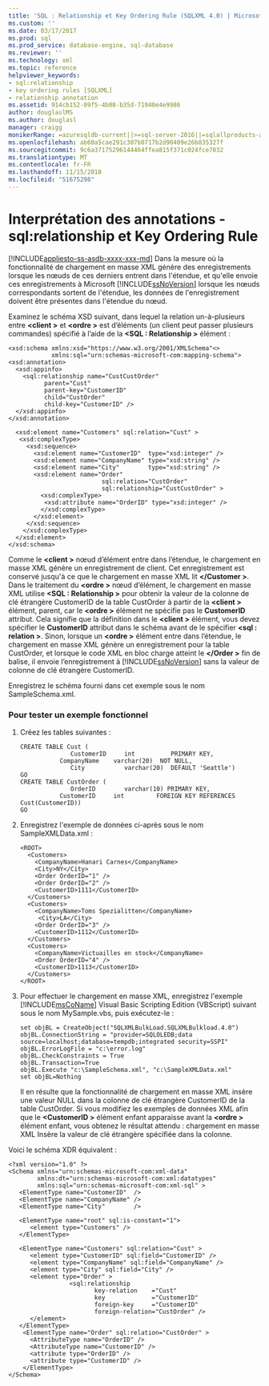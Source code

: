```yaml
---
title: 'SQL : Relationship et Key Ordering Rule (SQLXML 4.0) | Microsoft Docs'
ms.custom: ''
ms.date: 03/17/2017
ms.prod: sql
ms.prod_service: database-engine, sql-database
ms.reviewer: ''
ms.technology: xml
ms.topic: reference
helpviewer_keywords:
- sql:relationship
- key ordering rules [SQLXML]
- relationship annotation
ms.assetid: 914cb152-09f5-4b08-b35d-71940e4e9986
author: douglaslMS
ms.author: douglasl
manager: craigg
monikerRange: =azuresqldb-current||>=sql-server-2016||=sqlallproducts-allversions||>=sql-server-linux-2017||=azuresqldb-mi-current
ms.openlocfilehash: ab60a5cae291c307b0717b2d90409e26b835327f
ms.sourcegitcommit: 9c6a37175296144464ffea815f371c024fce7032
ms.translationtype: MT
ms.contentlocale: fr-FR
ms.lasthandoff: 11/15/2018
ms.locfileid: "51675298"
---
```

# <a name="annotation-interpretation---sqlrelationship-and-key-ordering-rule"></a>Interprétation des annotations - sql:relationship et Key Ordering Rule
[!INCLUDE[appliesto-ss-asdb-xxxx-xxx-md](../../../includes/appliesto-ss-asdb-xxxx-xxx-md.md)]
  Dans la mesure où la fonctionnalité de chargement en masse XML génère des enregistrements lorsque les nœuds de ces derniers entrent dans l'étendue, et qu'elle envoie ces enregistrements à Microsoft [!INCLUDE[ssNoVersion](../../../includes/ssnoversion-md.md)] lorsque les nœuds correspondants sortent de l'étendue, les données de l'enregistrement doivent être présentes dans l'étendue du nœud.  
  
 Examinez le schéma XSD suivant, dans lequel la relation un-à-plusieurs entre  **\<client >** et  **\<ordre >** est d’éléments (un client peut passer plusieurs commandes) spécifié à l’aide de la  **\<SQL : Relationship >** élément :  
  
```  
<xsd:schema xmlns:xsd="https://www.w3.org/2001/XMLSchema"<>   
            xmlns:sql="urn:schemas-microsoft-com:mapping-schema">  
<xsd:annotation>  
  <xsd:appinfo>  
    <sql:relationship name="CustCustOrder"  
          parent="Cust"  
          parent-key="CustomerID"  
          child="CustOrder"  
          child-key="CustomerID" />  
  </xsd:appinfo>  
</xsd:annotation>  
  
  <xsd:element name="Customers" sql:relation="Cust" >  
   <xsd:complexType>  
     <xsd:sequence>  
       <xsd:element name="CustomerID"  type="xsd:integer" />  
       <xsd:element name="CompanyName" type="xsd:string" />  
       <xsd:element name="City"        type="xsd:string" />  
       <xsd:element name="Order"   
                          sql:relation="CustOrder"  
                          sql:relationship="CustCustOrder" >  
         <xsd:complexType>  
          <xsd:attribute name="OrderID" type="xsd:integer" />  
         </xsd:complexType>  
       </xsd:element>  
     </xsd:sequence>  
    </xsd:complexType>  
  </xsd:element>  
</xsd:schema>  
```  
  
 Comme le  **\<client >** nœud d’élément entre dans l’étendue, le chargement en masse XML génère un enregistrement de client. Cet enregistrement est conservé jusqu'à ce que le chargement en masse XML lit  **\</Customer >**. Dans le traitement du  **\<ordre >** nœud d’élément, le chargement en masse XML utilise  **\<SQL : Relationship >** pour obtenir la valeur de la colonne de clé étrangère CustomerID de la table CustOrder à partir de la  **\<client >** élément, parent, car le  **\<ordre >** élément ne spécifie pas le **CustomerID** attribut. Cela signifie que la définition dans le  **\<client >** élément, vous devez spécifier le **CustomerID** attribut dans le schéma avant de le spécifier  **\<sql : relation >**. Sinon, lorsque un  **\<ordre >** élément entre dans l’étendue, le chargement en masse XML génère un enregistrement pour la table CustOrder, et lorsque le code XML en bloc charge atteint le  **\</Order >** fin de balise, il envoie l’enregistrement à [!INCLUDE[ssNoVersion](../../../includes/ssnoversion-md.md)] sans la valeur de colonne de clé étrangère CustomerID.  
  
 Enregistrez le schéma fourni dans cet exemple sous le nom SampleSchema.xml.  
  
### <a name="to-test-a-working-sample"></a>Pour tester un exemple fonctionnel  
  
1.  Créez les tables suivantes :  
  
    ```  
    CREATE TABLE Cust (  
                  CustomerID     int          PRIMARY KEY,  
               CompanyName    varchar(20)  NOT NULL,  
                  City           varchar(20)  DEFAULT 'Seattle')  
    GO  
    CREATE TABLE CustOrder (  
                  OrderID        varchar(10) PRIMARY KEY,  
               CustomerID     int         FOREIGN KEY REFERENCES                                          Cust(CustomerID))  
    GO  
    ```  
  
2.  Enregistrez l'exemple de données ci-après sous le nom SampleXMLData.xml :  
  
    ```  
    <ROOT>    
      <Customers>  
        <CompanyName>Hanari Carnes</CompanyName>  
        <City>NY</City>  
        <Order OrderID="1" />  
        <Order OrderID="2" />  
        <CustomerID>1111</CustomerID>  
      </Customers>  
      <Customers>  
        <CompanyName>Toms Spezialitten</CompanyName>  
         <City>LA</City>    
        <Order OrderID="3" />  
        <CustomerID>1112</CustomerID>  
      </Customers>  
      <Customers>  
        <CompanyName>Victuailles en stock</CompanyName>  
        <Order OrderID="4" />  
        <CustomerID>1113</CustomerID>  
      </Customers>  
    </ROOT>  
    ```  
  
3.  Pour effectuer le chargement en masse XML, enregistrez l'exemple [!INCLUDE[msCoName](../../../includes/msconame-md.md)] Visual Basic Scripting Edition (VBScript) suivant sous le nom MySample.vbs, puis exécutez-le :  
  
    ```  
    set objBL = CreateObject("SQLXMLBulkLoad.SQLXMLBulkload.4.0")  
    objBL.ConnectionString = "provider=SQLOLEDB;data source=localhost;database=tempdb;integrated security=SSPI"  
    objBL.ErrorLogFile = "c:\error.log"  
    objBL.CheckConstraints = True  
    objBL.Transaction=True  
    objBL.Execute "c:\SampleSchema.xml", "c:\SampleXMLData.xml"  
    set objBL=Nothing  
    ```  
  
     Il en résulte que la fonctionnalité de chargement en masse XML insère une valeur NULL dans la colonne de clé étrangère CustomerID de la table CustOrder. Si vous modifiez les exemples de données XML afin que le  **\<CustomerID >** élément enfant apparaisse avant la  **\<ordre >** élément enfant, vous obtenez le résultat attendu : chargement en masse XML Insère la valeur de clé étrangère spécifiée dans la colonne.  
  
 Voici le schéma XDR équivalent :  
  
```  
<?xml version="1.0" ?>  
<Schema xmlns="urn:schemas-microsoft-com:xml-data"   
        xmlns:dt="urn:schemas-microsoft-com:xml:datatypes"    
        xmlns:sql="urn:schemas-microsoft-com:xml-sql" >   
   <ElementType name="CustomerID"  />  
   <ElementType name="CompanyName" />  
   <ElementType name="City"        />  
  
   <ElementType name="root" sql:is-constant="1">  
      <element type="Customers" />  
   </ElementType>  
  
   <ElementType name="Customers" sql:relation="Cust" >  
      <element type="CustomerID" sql:field="CustomerID" />  
      <element type="CompanyName" sql:field="CompanyName" />  
      <element type="City" sql:field="City" />  
      <element type="Order" >  
                 <sql:relationship  
                        key-relation    ="Cust"  
                        key             ="CustomerID"  
                        foreign-key     ="CustomerID"  
                        foreign-relation="CustOrder" />  
      </element>  
   </ElementType>  
    <ElementType name="Order" sql:relation="CustOrder" >  
      <AttributeType name="OrderID" />  
      <AttributeType name="CustomerID" />  
      <attribute type="OrderID" />  
      <attribute type="CustomerID" />  
    </ElementType>  
</Schema>  
```  
  
  
